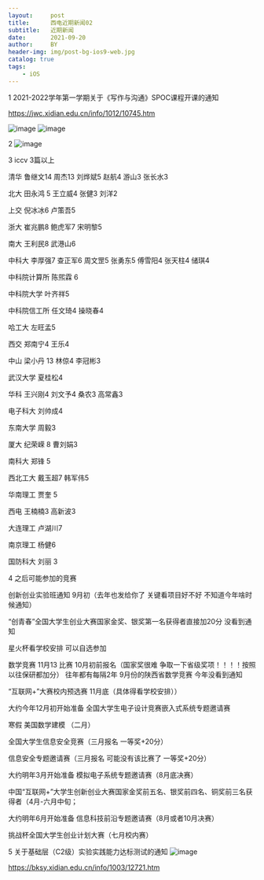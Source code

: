 ```yaml
---
layout:     post
title:      西电近期新闻02
subtitle:   近期新闻
date:       2021-09-20
author:     BY
header-img: img/post-bg-ios9-web.jpg
catalog: true
tags:
    - iOS
---
```


1  2021-2022学年第一学期关于《写作与沟通》SPOC课程开课的通知 

https://jwc.xidian.edu.cn/info/1012/10745.htm

![image](https://user-images.githubusercontent.com/24884878/133977121-c9d6cafd-5a17-4d9d-b964-8f68ce9bed9d.png)
![image](https://user-images.githubusercontent.com/24884878/133977140-dc510c0d-4bfa-4db9-a171-9001612ea20a.png)

2 ![image](https://user-images.githubusercontent.com/24884878/133977196-08ffa9eb-5310-495a-b3f1-3492debba7cd.png)

3 iccv 3篇以上 

 清华 鲁继文14 周杰13 刘烨斌5 赵航4 游山3 张长水3 
 
 北大 田永鸿 5 王立威4 张健3  刘洋2  
 
 上交 倪冰冰6 卢策吾5 
 
 浙大 崔兆鹏8 鲍虎军7 宋明黎5 
 
 南大 王利民8 武港山6 
 
 中科大 李厚强7 查正军6 周文罡5 张勇东5 傅雪阳4 张天柱4 储琪4 
 
 中科院计算所 陈煕霖 6 
 
 中科院大学 叶齐祥5
 
 中科院信工所 任文琦4 操晓春4 
 
 哈工大 左旺孟5 
 
 西交 郑南宁4 王乐4 
 
 中山 梁小丹 13  林倞4 李冠彬3 
 
 武汉大学 夏桂松4 
 
 华科 王兴刚4 刘文予4 桑农3 高常鑫3 
 
 电子科大 刘帅成4 
 
 东南大学 周毅3 
 
 厦大 纪荣嵘 8 曹刘娟3 
 
 南科大 郑锋 5 
 
 西北工大 戴玉超7 韩军伟5 
 
 华南理工 贾奎 5 
 
 西电 王楠楠3 高新波3 
 
 大连理工 卢湖川7 
 
 南京理工 杨健6 
 
 国防科大 刘丽 3 
 
 4 之后可能参加的竞赛 
 
 创新创业实验班通知 9月初（去年也发给你了 关键看项目好不好 不知道今年啥时候通知）
 
“创青春”全国大学生创业大赛国家金奖、银奖第一名获得者直接加20分 没看到通知 

星火杯看学校安排 可以自选参加


数学竞赛 11月13 比赛 10月初前报名（国家奖很难 争取一下省级奖项！！！！按照以往保研都加分） 往年都有每隔2年 9月份的陕西省数学竞赛 今年没看到通知

“互联网+”大赛校内预选赛 11月底（具体得看学校安排））

大约今年12月初开始准备 全国大学生电子设计竞赛嵌入式系统专题邀请赛



寒假 美国数学建模 （二月） 

全国大学生信息安全竞赛（三月报名 一等奖+20分）

信息安全专题邀请赛（三月报名 可能没有该比赛了 一等奖+20分）

大约明年3月开始准备 模拟电子系统专题邀请赛（8月底决赛）

中国“互联网+”大学生创新创业大赛国家金奖前五名、银奖前四名、铜奖前三名获得者（4月-六月中旬；

大约明年6月开始准备 信息科技前沿专题邀请赛（8月或者10月决赛）

挑战杯全国大学生创业计划大赛（七月校内赛）

5 关于基础层（C2级）实验实践能力达标测试的通知
![image](https://user-images.githubusercontent.com/24884878/135036706-690aa50b-7137-48cb-9483-72fed3b49c98.png)

https://bksy.xidian.edu.cn/info/1003/12721.htm 
